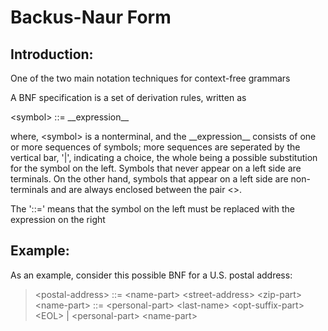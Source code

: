 # Backus-Naur Form

Introduction:
-------------
One of the two main notation techniques for context-free grammars

A BNF specification is a set of derivation rules, written as

\<symbol\> ::= \_\_expression\_\_

where, \<symbol\> is a nonterminal, and the \_\_expression\_\_ consists of one or more sequences of symbols; more sequences are seperated by the vertical bar, '|', indicating a choice, the whole being a possible substitution for the symbol on the left. Symbols that never appear on a left side are terminals. On the other hand, symbols that appear on a left side are non-terminals and are always enclosed between the pair <>.

The '::=' means that the symbol on the left must be replaced with the expression on the right

Example:
--------
As an example, consider this possible BNF for a U.S. postal address:

> \<postal-address\> ::= \<name-part\> \<street-address\> \<zip-part\>
> \<name-part\> 	 ::= \<personal-part\> \<last-name\> \<opt-suffix-part\> \<EOL\> | \<personal-part\> \<name-part\>
